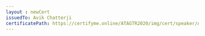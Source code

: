 ```yaml
--- 
layout : newCert 
issuedTo: Avik Chatterji
certificatePath: https://certifyme.online/ATAGTR2020/img/cert/speaker/AvikChatterji_1ef24.png
--- 
```

